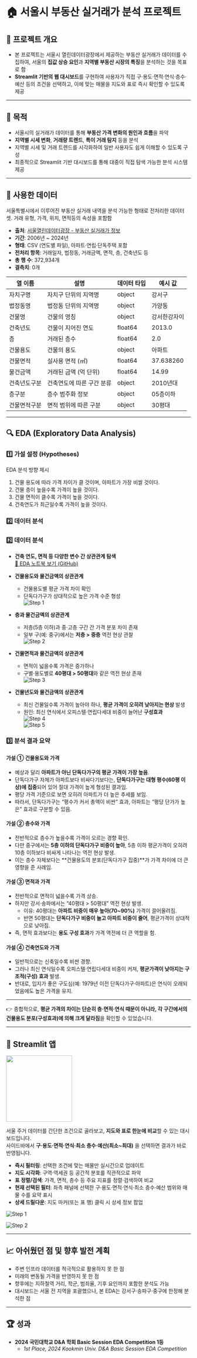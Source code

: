 # 🏠 서울시 부동산 실거래가 분석 프로젝트


## 📌 프로젝트 개요

- 본 프로젝트는 서울시 열린데이터광장에서 제공하는 부동산 실거래가 데이터를 수집하여, 서울의 **집값 상승 요인**과 **지역별 부동산 시장의 특징**을 분석하는 것을 목표로 함
- **Streamlit 기반의 웹 대시보드**를 구현하여 사용자가 직접 구·용도·면적·연식·층수·예산 등의 조건을 선택하고, 이에 맞는 매물을 지도와 표로 즉시 확인할 수 있도록 제공

---

## 🎯 목적

- 서울시의 실거래가 데이터를 통해 **부동산 가격 변화의 원인과 흐름**을 파악
- **지역별 시세 변화**, **거래량 트렌드**, **특이 거래 탐지** 등을 분석
- 지역별 시세 및 거래 트렌드를 시각화하여 일반 사용자도 쉽게 이해할 수 있도록 구성
- 최종적으로 Streamlit 기반 대시보드를 통해 대중이 직접 탐색 가능한 분석 시스템 제공

---

## 📂 사용한 데이터
서울특별시에서 이루어진 부동산 실거래   내역을 분석 가능한 형태로 전처리한 데이터 셋. 거래 유형, 가격, 위치, 면적등의 속성을 포함함

- **출처**: [서울열린데이터광장 - 부동산 실거래가 정보](https://data.seoul.go.kr/)
- **기간**: 2006년 ~ 2024년
- **형태**: CSV (연도별 파일), 아파트·연립·단독주택 포함
- **전처리 항목**: 거래일자, 법정동, 거래금액, 면적, 층, 건축년도 등
- **총 행 수**: 372,934개
- **결측치**: 0개

| 열 이름   | 설명                   | 데이터 타입  | 예시 값  |
| ------ | -------------------- | ------- | ------------- |
| 자치구명   | 자치구 단위의 지역명          | object  | 강서구           |
| 법정동명   | 법정동 단위의 지역명          | object  | 가양동           |
| 건물명    | 건물의 명칭  | object  | 강서한강자이        |
| 건축년도   | 건물이 지어진 연도           | float64 | 2013.0        |
| 층      | 거래된 층수               | float64 | 2.0           |
| 건물용도   | 건물의 용도               | object  | 아파트           |
| 건물면적   | 실사용 면적 (㎡)           | float64 | 37.638260     |
| 물건금액   | 거래된 금액 (억 단위)        | float64 | 14.99         |
| 건축년도구분 | 건축연도에 따른 구간 분류       | object  | 2010년대        |
| 층구분    | 층수 범주화 정보            | object  | 05층이하         |
| 건물면적구분 | 면적 범위에 따른 구분         | object  | 30평대          |


---

## 🔍 EDA (Exploratory Data Analysis)

### 1️⃣ 가설 설정 (Hypotheses)
EDA 분석 방향 제시

1. 건물 용도에 따라 가격 차이가 클 것이며, 아파트가 가장 비쌀 것이다.
2. 건물 층이 높을수록 가격이 높을 것이다.
3. 건물 면적이 클수록 가격이 높을 것이다.
4. 건축연도가 최근일수록 가격이 높을 것이다.

### 2️⃣ 데이터 분석

### 2️⃣ 데이터 분석

- **건축 연도, 면적 등 다양한 변수 간 상관관계 탐색**  
  [🔎 EDA 노트북 보기 (GitHub)](https://github.com/yura103/seoul-housing-EDA/blob/main/eda/EDA_Seoul.ipynb)

- **건물용도와 물건금액의 상관관계**  
  - 건물용도별 평균 가격 차이 확인  
  - 단독다가구가 상대적으로 높은 가격 수준 형성  
  ![Step 1](eda/images/eda_1.png)

- **층과 물건금액의 상관관계**  
  - 저층(5층 이하)과 중·고층 구간 간 가격 분포 차이 존재  
  - 일부 구(예: 중구)에서는 **저층 > 중층** 역전 현상 관찰  
  ![Step 2](eda/images/eda_2.png)

- **건물면적과 물건금액의 상관관계**  
  - 면적이 넓을수록 가격은 증가하나  
  - 구별·용도별로 **40평대 > 50평대**와 같은 역전 현상 존재  
  ![Step 3](eda/images/eda_3.png)

- **건물년도와 물건금액의 상관관계**  
  - 최신 건물일수록 가격이 높아야 하나, **평균 가격이 오히려 낮아지는 현상** 발생  
  - 원인: 최신 연식에서 오피스텔·연립다세대 비중이 늘어난 **구성효과**  
  ![Step 4](eda/images/eda_4.png)  
  ![Step 5](eda/images/eda_5.png)

### 3️⃣ 분석 결과 요약
#### 가설 ① 건물용도와 가격
- 예상과 달리 **아파트가 아닌 단독다가구의 평균 가격이 가장 높음**.  
- 단독다가구 자체가 아파트보다 비싸다기보다는, **단독다가구는 대형 평수(60평 이상)에 집중**되어 있어 절대 가격이 높게 형성된 결과임.  
- 평당 가격 기준으로 보면 오히려 아파트가 더 높은 추세를 보임.  
- 따라서, 단독다가구는 “평수가 커서 총액이 비싼” 효과, 아파트는 “평당 단가가 높은” 효과로 구분할 수 있음.  

#### 가설 ② 층수와 가격
- 전반적으로 층수가 높을수록 가격이 오르는 경향 확인.  
- 다만 중구에서는 **5층 이하의 단독다가구 비중이 높아**, 5층 이하 평균가격이 오히려 10층 이하보다 비싸게 나타나는 역전 현상 발생.  
- 이는 층수 자체보다는 **건물용도의 분포(단독다가구 집중)**가 가격 차이에 더 큰 영향을 준 사례임.  

#### 가설 ③ 면적과 가격
- 전반적으로 면적이 넓을수록 가격 상승.  
- 하지만 강서·송파에서는 “40평대 > 50평대” 역전 현상 발생.  
  - 이유: 40평대는 **아파트 비중이 매우 높아(70~90%)** 가격이 끌어올려짐.  
  - 반면 50평대는 **단독다가구 비중이 늘고 아파트 비중이 줄어**, 평균가격이 상대적으로 낮아짐.  
- 즉, 면적 효과보다는 **용도 구성 효과**가 가격 역전에 더 큰 역할을 함.  

#### 가설 ④ 건축연도와 가격
- 일반적으로는 신축일수록 비싼 경향.  
- 그러나 최신 연식일수록 오피스텔·연립다세대 비중이 커져, **평균가격이 낮아지는 구조적(구성) 효과** 발생.  
- 반대로, 입지가 좋은 구도심(예: 1979년 이전 단독다가구·아파트)은 연식이 오래되었음에도 높은 가격을 유지.  

---

👉 종합적으로, **평균 가격의 차이는 단순히 층·면적·연식 때문이 아니라, 각 구간에서의 건물용도 분포(구성효과)에 의해 크게 달라짐**을 확인할 수 있었습니다.

---

## 🚀 Streamlit 앱

[<img src="https://img.shields.io/badge/Streamlit-App-ff4b4b?style=for-the-badge&logo=streamlit&logoColor=white" width="180"/>](https://seoul-housing.streamlit.app/)

서울 주거 데이터를 간단한 조건으로 골라보고, **지도와 표로 한눈에 비교**할 수 있는 대시보드입니다.  
사이드바에서 **구·용도·면적·연식·최소 층수·예산(최소~최대)** 을 선택하면 결과가 바로 반영됩니다.

- **즉시 필터링**: 선택한 조건에 맞는 매물만 실시간으로 업데이트
- **지도 시각화**: 구역·역세권 등 공간적 분포를 직관적으로 파악
- **표 정렬/검색**: 가격, 면적, 층수 등 주요 지표를 정렬·검색하여 비교
- **현재 선택된 필터**: 좌측 패널에 선택한 구·용도·면적·연식·최소 층수·예산 범위와 매물 수를 요약 표시
- **상세 드릴다운**: 지도 마커(또는 표 행) 클릭 시 상세 정보 팝업


![Step 1](streamlit/images/app_1.png)

![Step 2](streamlit/images/app_2.png)

---

## 📈 아쉬웠던 점 및 향후 발전 계획

- 주변 인프라 데이터를 적극적으로 활용하지 못 한 점
- 미래의 변동될 가격을 반영하지 못 한 점
- 향후에는 지하철역 거리, 학군, 범죄율, 기후 요인까지 포함한 분석도 가능
- 대시보드는 서울 전 지역을 포괄했으나, 본 EDA는 강서구·송파구·중구에 한정해 분석한 점
---

## 🏆 성과
- **2024 국민대학교 D&A 학회 Basic Session EDA Competition 1등**
  - *1st Place, 2024 Kookmin Univ. D&A Basic Session EDA Competition*




